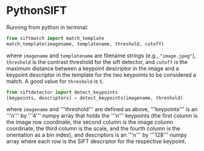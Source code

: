 # PythonSIFT

Running from python in terminal:

```python
from siftmatch import match_template
match_template(imagename, templatename, threshold, cutoff)
```
where ```imagename``` and ```templatename``` are filename strings (e.g., ```"image.jpeg"```), ```threshold``` is the contrast threshold for the sift detector, and ```cutoff``` is the maximum distance between a keypoint descriptor in the image and a keypoint descriptor in the template for the two keypoints to be considered a match. A good value for ```threshold``` is ```5```.


```python
from siftdetector import detect_keypoints
[keypoints, descriptors] = detect_keypoints(imagename, threshold)
```
where ```imagename``` and '''threshold''' are defined as above, '''keypoints''' is an '''n''' by '''4''' numpy array that holds the '''n''' keypoints (the first column is the image row coordinate, the second column is the image column coordinate, the third column is the scale, and the fourth column is the orientation as a bin index), and descriptors is an '''n''' by '''128''' numpy array where each row is the SIFT descriptor for the respective keypoint.
